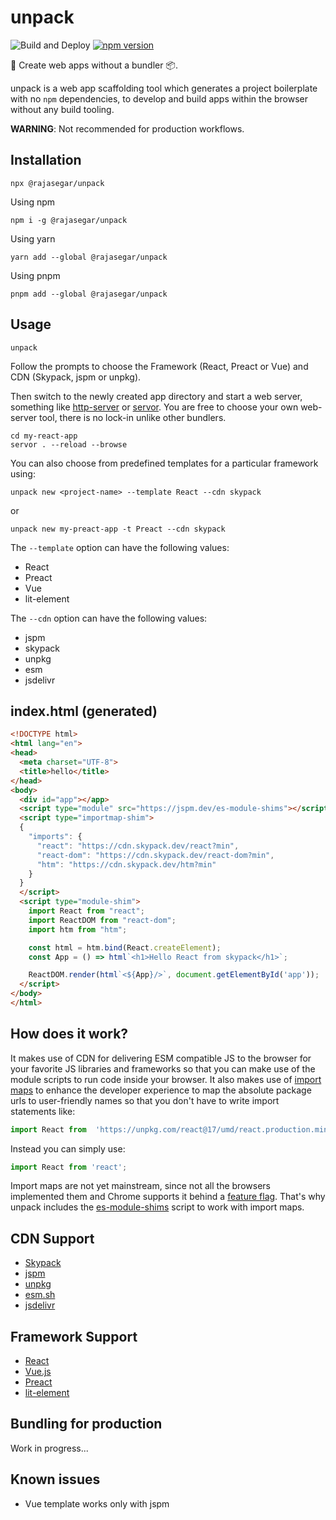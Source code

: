# unpack

![Build and Deploy](https://github.com/rajasegar/unpack/workflows/Build%20and%20Deploy/badge.svg)
[![npm version](http://img.shields.io/npm/v/@rajasegar/unpack.svg?style=flat)](https://npmjs.org/package/@rajasegar/unpack "View this project on npm")


:rocket: Create web apps without a bundler :package:. 

unpack is a web app scaffolding tool which generates a project boilerplate with no `npm` dependencies, to develop and build apps within the browser
without any build tooling.

**WARNING**: Not recommended for production workflows.

## Installation
```
npx @rajasegar/unpack
```

Using npm
```
npm i -g @rajasegar/unpack
```

Using yarn
```
yarn add --global @rajasegar/unpack
```

Using pnpm
```
pnpm add --global @rajasegar/unpack
```

## Usage
```
unpack
```
Follow the prompts to choose the Framework (React, Preact or Vue) and CDN (Skypack, jspm or unpkg).

Then switch to the newly created app directory and start a web server, something like [http-server](https://github.com/http-party/http-server) or [servor](https://github.com/lukejacksonn/servor). You are free to choose your own web-server tool, there is no lock-in unlike other bundlers.

```
cd my-react-app
servor . --reload --browse
```

You can also choose from predefined templates for a particular framework using:
```
unpack new <project-name> --template React --cdn skypack
```
or 
```
unpack new my-preact-app -t Preact --cdn skypack
```

The `--template` option can have the following values:
- React
- Preact
- Vue
- lit-element

The `--cdn` option can have the following values:
- jspm
- skypack
- unpkg
- esm
- jsdelivr


## index.html (generated)
```html
<!DOCTYPE html>
<html lang="en">
<head>
  <meta charset="UTF-8">
  <title>hello</title>
</head>
<body>
  <div id="app"></app>
  <script type="module" src="https://jspm.dev/es-module-shims"></script>
  <script type="importmap-shim">
  {
    "imports": {
      "react": "https://cdn.skypack.dev/react?min",
      "react-dom": "https://cdn.skypack.dev/react-dom?min",
      "htm": "https://cdn.skypack.dev/htm?min"
    }
  }
  </script>
  <script type="module-shim">
    import React from "react";
    import ReactDOM from "react-dom";
    import htm from "htm";

    const html = htm.bind(React.createElement);
    const App = () => html`<h1>Hello React from skypack</h1>`;

    ReactDOM.render(html`<${App}/>`, document.getElementById('app'));
  </script>
</body>
</html>
```

## How does it work?
It makes use of CDN for delivering ESM compatible JS to the browser for your favorite JS libraries and frameworks so that you can make use of the module scripts to run code inside your browser. 
It also makes use of [import maps](https://github.com/wicg/import-maps) to enhance the developer experience to map the absolute package urls to user-friendly names so that you don't have to write import statements like:

```js
import React from  'https://unpkg.com/react@17/umd/react.production.min.js';
```

Instead you can simply use:
```js
import React from 'react';
```

Import maps are not yet mainstream, since not all the browsers implemented them and Chrome supports it behind a [feature flag](https://developers.chrome.com/extensions/experimental). That's why unpack includes the [es-module-shims](https://github.com/guybedford/es-module-shims) script to work with import maps.


## CDN Support
- [Skypack](https://skypack.dev)
- [jspm](https://jspm.dev)
- [unpkg](https://unpkg.com)
- [esm.sh](https://esm.sh)
- [jsdelivr](https://cdn.jsdelivr.net)

## Framework Support
- [React](https://reactjs.org)
- [Vue.js](https://vuejs.org)
- [Preact](https://preactjs.com)
- [lit-element](https://lit-element.polymer-project.org/)


## Bundling for production
Work in progress...

## Known issues
- Vue template works only with jspm
